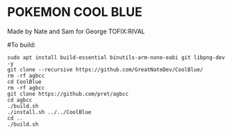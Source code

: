 # POKEMON COOL BLUE
Made by Nate and Sam for George
TOFIX:RIVAL



#To build:
```
sudo apt install build-essential binutils-arm-none-eabi git libpng-dev -y
git clone --recursive https://github.com/GreatNateDev/CoolBlue/ 
rm -rf agbcc
cd CoolBlue
rm -rf agbcc
git clone https://github.com/pret/agbcc
cd agbcc
./build.sh
./install.sh ../../CoolBlue
cd ..
./build.sh
```
